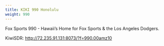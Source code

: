 ```yaml
---
title: KIKI 990 Honolulu
weight: 990
---
```

Fox Sports 990 - Hawaii’s Home for Fox Sports & the Los Angeles Dodgers.

KiwiSDR: http://72.235.91.131:8073/?f=990.00amz10
